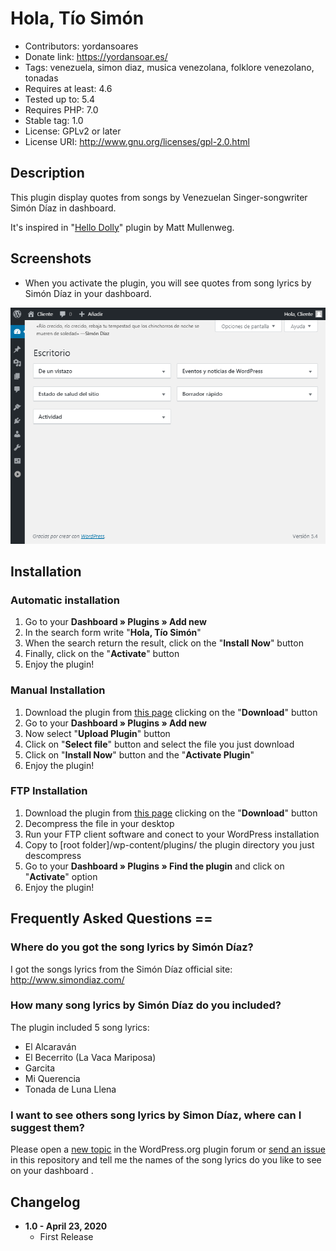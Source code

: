 # Hola, Tío Simón
- Contributors: yordansoares
- Donate link: https://yordansoar.es/
- Tags: venezuela, simon diaz, musica venezolana, folklore venezolano, tonadas
- Requires at least: 4.6
- Tested up to: 5.4
- Requires PHP: 7.0
- Stable tag: 1.0
- License: GPLv2 or later
- License URI: http://www.gnu.org/licenses/gpl-2.0.html

##  Description

This plugin display quotes from songs by Venezuelan Singer-songwriter Simón Díaz in dashboard.

It's inspired in "[Hello Dolly](https://wordpress.org/plugins/hello-dolly/)" plugin by Matt Mullenweg.

## Screenshots
* When you activate the plugin, you will see quotes from song lyrics by Simón Díaz in your dashboard.

<a href="#!"><img src="https://github.com/YordanSoares/hola-tio-simon/raw/master/assets/screenshot-1.png" alt="Plugin in action" title="Plugin in action"/></a>

##  Installation
### Automatic installation
1. Go to your **Dashboard » Plugins » Add new**
2. In the search form write "**Hola, Tío Simón**"
3. When the search return the result, click on the "**Install Now**" button
4. Finally, click on the "**Activate**" button
5. Enjoy the plugin!

### Manual Installation
1. Download the plugin from [this page](https://wordpress.org/plugins/hola-tio-simon/) clicking on the "**Download**" button
2. Go to your **Dashboard » Plugins » Add new**
3. Now select "**Upload Plugin**" button
4. Click on "**Select file**" button and select the file you just download
5. Click on "**Install Now**" button and the "**Activate Plugin**"
6. Enjoy the plugin!

### FTP Installation
1. Download the plugin from [this page](https://wordpress.org/plugins/hola-tio-simon/) clicking on the "**Download**" button
2. Decompress the file in your desktop
3. Run your FTP client software and conect to your WordPress installation
4. Copy to [root folder]/wp-content/plugins/ the plugin directory you just descompress
5. Go to your **Dashboard » Plugins » Find the plugin** and click on "**Activate**" option
6. Enjoy the plugin!

## Frequently Asked Questions ==
### Where do you got the song lyrics by Simón Díaz?
I got the songs lyrics from the Simón Díaz official site: http://www.simondiaz.com/

### How many song lyrics by Simón Díaz do you included?
The plugin included 5 song lyrics:

* El Alcaraván
* El Becerrito (La Vaca Mariposa)
* Garcita
* Mi Querencia
* Tonada de Luna Llena

### I want to see others song lyrics by Simon Díaz, where can I suggest them?
Please open a [new topic](https://wordpress.org/support/plugin/hola-tio-simon/) in the WordPress.org plugin forum or [send an issue](https://github.com/YordanSoares/hola-tio-simon/issues/) in this repository and tell me the names of the song lyrics do you like to see on your dashboard .

## Changelog 
* **1.0 - April 23, 2020**
  * First Release